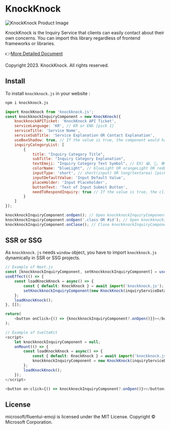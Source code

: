 # KnockKnock

![KnockKnock Product Image](https://knockknock.support/knockknockProd.png)

KnockKnock is the Inquiry Service that clients can easily contact about their own concerns. You can import this library regardless of frontend frameworks or libraries.

👉[More Detailed Document](https://knockknock.support/document/)

Copyright 2023. KnockKnock. All rights reserved.


## Install

To install `knockknock.js` in your website :

```bash
npm i knockknock.js
```

```javascript
import KnockKnock from 'knockknock.js';
const knockknockInquiryComponent = new KnockKnock({
    knockknockAPITicket: 'KnockKnock API Ticket',
    serviceLanguage: 'KR', // KR or ENG [pick 1]
    serviceTitle: 'Service Name',
    serviceSubTitle: 'Service Explanation OR Contact Explanation',
    useBoxShadow: true, // If the value is true, the component would have a boxShadow.
    inquiryCategoryList: [
        {   
            title: "Inquiry Category Title",
            subTitle: "Inquiry Category Explanation",
            textEmoji: "Inquiry Category Text Symbol", // EX) 😁, 📮, 🛠, 📜
            colorName: "blueLight", // blueLight OR orangeLight OR redLight OR greenLight [pick 1]
            inputType: 'short', // short(input) OR long(textarea) [pick 1]
            inputDefaultValue: 'Input Default Value',
            placeHolder: 'Input Placeholder',
            buttonText: 'Text of Input Submit Button',
            needToRespondInquiry: true // If the value is true, the clients should enter their email address.
        }
    ]
});

knockknockInquiryComponent.onOpen(); // Open knockknockInquiryComponent on fullscreen.
knockknockInquiryComponent.onOpen('.class OR #id'); // Open knockknockInquiryComponent inside of the specific parentNode you set.
knockknockInquiryComponent.onClose(); // Close knockknockInquiryComponent.
```


## SSR or SSG

As `knockknock.js` needs `window` object, you have to import `knockknock.js` dynamically in SSR or SSG projects. 

```javascript
// Example of Next.js
const [knockknockInquiryComponent, setKnockknockInquiryComponent] = useState(null);
useEffect(() => {
    const loadKnockKnock = async() => {
        const { default: KnockKnock } = await import('knockknock.js');
        setKnockknockInquiryComponent(new KnockKnock(inquiryServiceData));
    };
    loadKnockKnock();
}, []);

return(
    <button onClick={() => {knockknockInquiryComponent?.onOpen()}}></button>
);
```
```javascript
// Example of SvelteKit
<script>
    let knockknockInquiryComponent = null;
    onMount(() => {
        const loadKnockKnock = async() => {
            const { default: KnockKnock } = await import('knockknock.js');
            knockknockInquiryComponent = new KnockKnock(inquiryServiceData);
        };
        loadKnockKnock();
    });
</script>

<button on:click={() => knockknockInquiryComponent?.onOpen()}></button>
```


## License

microsoft/fluentui-emoji is licensed under the MIT License. Copyright © Microsoft Corporation.